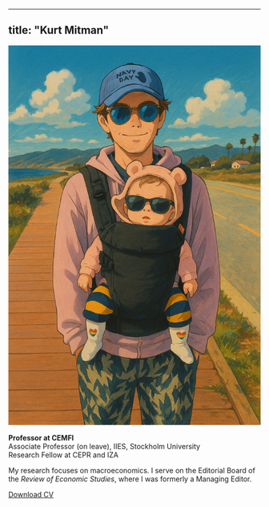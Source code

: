 
---
title: "Kurt Mitman"
---

![Kurt Mitman](/images/profile.png)

**Professor at CEMFI**  
Associate Professor (on leave), IIES, Stockholm University  
Research Fellow at CEPR and IZA  

My research focuses on macroeconomics. I serve on the Editorial Board of the *Review of Economic Studies*, where I was formerly a Managing Editor.

[Download CV](/files/KurtMitmanCV.pdf)
